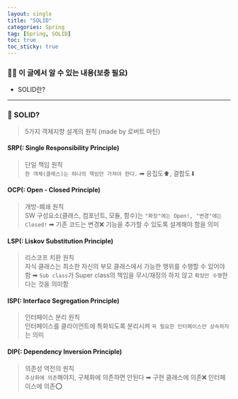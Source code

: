 ```yaml
---
layout: single
title: "SOLID"
categories: Spring
tag: [Spring, SOLID]
toc: true
toc_sticky: true
---
```


### 🏌️‍♂️ 이 글에서 알 수 있는 내용(보충 필요)

- SOLID란?

---

### 🤔 SOLID?

> 5가지 객체지향 설계의 원칙 (made by 로버트 마틴)

#### SRP(: Single Responsibility Principle)

> 단일 책임 원칙  
> `한 객체(클래스)는 하나의 책임만 가져야 한다.` ➡︎ 응집도⬆︎, 결합도⬇︎

#### OCP(: Open - Closed Principle)

> 개방-폐쇄 원칙  
> SW 구성요소(클래스, 컴포넌트, 모듈, 함수)는 `"확장"에는 Open!, "변경"에는 Closed!` ➡︎ 기존 코드는 변경❌ 기능을 추가할 수 있도록 설계해야 함을 의미

#### LSP(: Liskov Substitution Principle)

> 리스코프 치환 원칙  
> 자식 클래스는 최소한 자신의 부모 클래스에서 가능한 행위를 수행할 수 있어야함 ➡︎ `Sub class`가 Super class의 책임을 무시/재정의 하지 않고 `확장만 수행`한다는 것을 의미함

#### ISP(: Interface Segregation Principle)

> 인터페이스 분리 원칙  
> 인터페이스를 클라이언트에 특화되도록 분리시켜 `꼭 필요한 인터페이스만 상속하자`는 의미

#### DIP(: Dependency Inversion Principle)

> 의존성 역전의 원칙  
> `추상화에 의존`해야지, 구체화에 의존하면 안된다 ➡︎ 구현 클래스에 의존❌ 인터페이스에 의존⭕️

